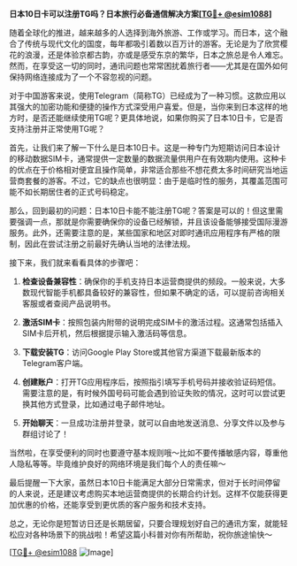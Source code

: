 **日本10日卡可以注册TG吗？日本旅行必备通信解决方案[[TG💪+ @esim1088](https://t.me/s/esim1088)]**

随着全球化的推进，越来越多的人选择到海外旅游、工作或学习。而日本，这个融合了传统与现代文化的国度，每年都吸引着数以百万计的游客。无论是为了欣赏樱花的浪漫，还是体验京都古韵，亦或是感受东京的繁华，日本之旅总是令人难忘。然而，在享受这一切的同时，通讯问题也常常困扰着旅行者——尤其是在国外如何保持网络连接成为了一个不容忽视的问题。

对于中国游客来说，使用Telegram（简称TG）已经成为了一种习惯。这款应用以其强大的加密功能和便捷的操作方式深受用户喜爱。但是，当你来到日本这样的地方时，是否还能继续使用TG呢？更具体地说，如果你购买了日本10日卡，它是否支持注册并正常使用TG呢？

首先，让我们来了解一下什么是日本10日卡。这是一种专门为短期访问日本设计的移动数据SIM卡，通常提供一定数量的数据流量供用户在有效期内使用。这种卡的优点在于价格相对便宜且操作简单，非常适合那些不想花费太多时间研究当地运营商套餐的游客。不过，它的缺点也很明显：由于是临时性的服务，其覆盖范围可能不如长期居住者的正式号码稳定。

那么，回到最初的问题：日本10日卡能不能注册TG呢？答案是可以的！但这里需要强调一点，那就是你需要确保你的设备已经解锁，并且该设备能够接受国际漫游服务。此外，还需要注意的是，某些国家和地区对即时通讯应用程序有严格的限制，因此在尝试注册之前最好先确认当地的法律法规。

接下来，我们就来看看具体的步骤吧：

1. **检查设备兼容性**：确保你的手机支持日本运营商提供的频段。一般来说，大多数现代智能手机都具备较好的兼容性，但如果不确定的话，可以提前咨询相关客服或者查阅产品说明书。

2. **激活SIM卡**：按照包装内附带的说明完成SIM卡的激活过程。这通常包括插入SIM卡后开机，然后根据提示输入激活码等信息。

3. **下载安装TG**：访问Google Play Store或其他官方渠道下载最新版本的Telegram客户端。

4. **创建账户**：打开TG应用程序后，按照指引填写手机号码并接收验证码短信。需要注意的是，有时候外国号码可能会遇到验证失败的情况，这时可以尝试更换其他方式登录，比如通过电子邮件地址。

5. **开始聊天**：一旦成功注册并登录，就可以自由地发送消息、分享文件以及参与群组讨论了！

当然啦，在享受便利的同时也要遵守基本规则哦～比如不要传播敏感内容，尊重他人隐私等等。毕竟维护良好的网络环境是我们每个人的责任嘛～

最后提醒一下大家，虽然日本10日卡能满足大部分日常需求，但对于长时间停留的人来说，还是建议考虑购买本地运营商提供的长期合约计划。这样不仅能获得更加优惠的价格，还能享受到更优质的客户服务和技术支持。

总之，无论你是短暂访日还是长期居留，只要合理规划好自己的通讯方案，就能轻松应对各种场景下的挑战啦！希望这篇小科普对你有所帮助，祝你旅途愉快～

[[TG💪+ @esim1088](https://t.me/s/esim1088) ![Image](https://i.postimg.cc/4NQfJmqS/Snipaste-2025-05-13-00-14-12.png)]